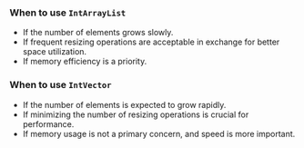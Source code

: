### When to use `IntArrayList`
- If the number of elements grows slowly.
- If frequent resizing operations are acceptable in exchange for better space utilization.
- If memory efficiency is a priority.

### When to use `IntVector`
- If the number of elements is expected to grow rapidly.
- If minimizing the number of resizing operations is crucial for performance.
- If memory usage is not a primary concern, and speed is more important.